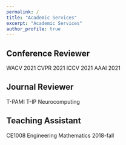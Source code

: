 ```yaml
---
permalink: /
title: "Academic Services"
excerpt: "Academic Services"
author_profile: true
---
```


Conference Reviewer
------
WACV 2021
CVPR 2021
ICCV 2021
AAAI 2021



Journal Reviewer
------
T-PAMI
T-IP
Neurocomputing



Teaching Assistant
------
CE1008   Engineering Mathematics   2018-fall

